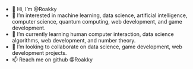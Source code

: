 - 👋 Hi, I’m @Roakky
- 👀 I’m interested in machine learning, data science, artificial intelligence, computer science, quantum computing, web development, and game development.
- 🌱 I’m currently learning human computer interaction, data science algorithms, web development, and number theory.
- 💞️ I’m looking to collaborate on data science, game development, web development projects. 
- 📫 Reach me on github @Roakky

<!---
Roakky/Roakky is a ✨ special ✨ repository because its `README.md` (this file) appears on your GitHub profile.
You can click the Preview link to take a look at your changes.
--->
